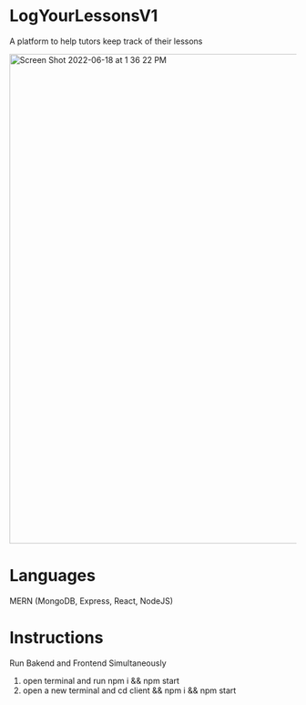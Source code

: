 # LogYourLessonsV1
A platform to help tutors keep track of their lessons

<img width="859" alt="Screen Shot 2022-06-18 at 1 36 22 PM" src="https://user-images.githubusercontent.com/34591059/174456335-1dc738c4-ee9b-4157-83b4-43041d22ead1.png">

# Languages

MERN (MongoDB, Express, React, NodeJS) 

# Instructions 

Run Bakend and Frontend Simultaneously 

1. open terminal and run npm i && npm start
2. open a new terminal and cd client && npm i && npm start


